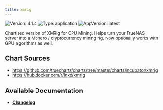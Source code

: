```yaml
---
title: xmrig
---
```


![Version: 4.1.4](https://img.shields.io/badge/Version-4.1.4-informational?style=flat-square) ![Type: application](https://img.shields.io/badge/Type-application-informational?style=flat-square) ![AppVersion: latest](https://img.shields.io/badge/AppVersion-latest-informational?style=flat-square)

Chartised version of XMRig for CPU Mining. Helps turn your TrueNAS server into a Monero / cryptocurrency mining rig. Now optionally works with GPU algorithms as well.

## Chart Sources

- https://github.com/truecharts/charts/tree/master/charts/incubator/xmrig
- https://hub.docker.com/r/lnxd/xmrig

## Available Documentation

- [**Changelog**](./CHANGELOG.md)

